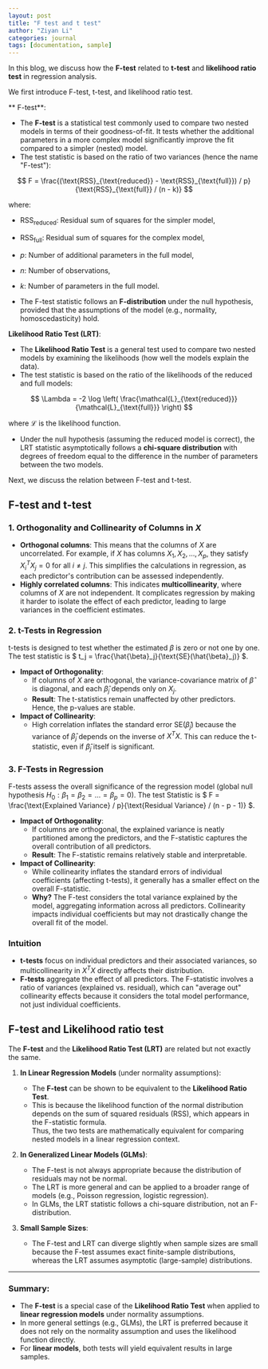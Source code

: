 ```yaml
---
layout: post
title: "F test and t test"
author: "Ziyan Li"
categories: journal
tags: [documentation, sample]
---
```

In this blog, we discuss how the **F-test** related to **t-test** and **likelihood ratio test** in regression analysis.

We first introduce F-test, t-test, and likelihood ratio test.

** F-test**:
- The **F-test** is a statistical test commonly used to compare two nested models in terms of their goodness-of-fit. It tests whether the additional parameters in a more complex model significantly improve the fit compared to a simpler (nested) model.
- The test statistic is based on the ratio of two variances (hence the name "F-test"):
  
$$
F = \frac{(\text{RSS}_{\text{reduced}} - \text{RSS}_{\text{full}}) / p}{\text{RSS}_{\text{full}} / (n - k)}
$$

  where:
  - $\text{RSS}_{\text{reduced}}$: Residual sum of squares for the simpler model,
  - $\text{RSS}_{\text{full}}$: Residual sum of squares for the complex model,
  - $p$: Number of additional parameters in the full model,
  - $n$: Number of observations,
  - $k$: Number of parameters in the full model.

- The F-test statistic follows an **F-distribution** under the null hypothesis, provided that the assumptions of the model (e.g., normality, homoscedasticity) hold.


**Likelihood Ratio Test (LRT)**:
- The **Likelihood Ratio Test** is a general test used to compare two nested models by examining the likelihoods (how well the models explain the data).
- The test statistic is based on the ratio of the likelihoods of the reduced and full models:
  
$$
\Lambda = -2 \log \left( \frac{\mathcal{L}_{\text{reduced}}}{\mathcal{L}_{\text{full}}} \right)
$$

where $\mathcal{L}$ is the likelihood function.
- Under the null hypothesis (assuming the reduced model is correct), the LRT statistic asymptotically follows a **chi-square distribution** with degrees of freedom equal to the difference in the number of parameters between the two models.



Next, we discuss the relation between F-test and t-test.

## F-test and t-test
### **1. Orthogonality and Collinearity of Columns in $X$**

- **Orthogonal columns**: This means that the columns of $X$ are uncorrelated. For example, if $X$ has columns $X_1, X_2, \ldots, X_p$, they satisfy $X_i^T X_j = 0$ for all $i \neq j$. This simplifies the calculations in regression, as each predictor's contribution can be assessed independently.
- **Highly correlated columns**: This indicates **multicollinearity**, where columns of $X$ are not independent. It complicates regression by making it harder to isolate the effect of each predictor, leading to large variances in the coefficient estimates.


### **2. t-Tests in Regression**

t-tests is designed to test whether the estimated $\beta$ is zero or not one by one. The test statistic is $ t_j = \frac{\hat{\beta}_j}{\text{SE}(\hat{\beta}_j)} $. 

- **Impact of Orthogonality**: 
  - If columns of $X$ are orthogonal, the variance-covariance matrix of $\hat{\beta}$ is diagonal, and each $\hat{\beta}_j$ depends only on $X_j$.
  - **Result**: The t-statistics remain unaffected by other predictors. Hence, the p-values are stable.
- **Impact of Collinearity**:
  - High correlation inflates the standard error $\text{SE}(\hat{\beta}_j)$ because the variance of $\hat{\beta}_j$ depends on the inverse of $X^T X$. This can reduce the t-statistic, even if $\hat{\beta}_j$ itself is significant.
  

### **3. F-Tests in Regression**

F-tests assess the overall significance of the regression model (global null hypothesis $H_0: \beta_1 = \beta_2 = \ldots = \beta_p = 0$). The test Statistic is $ F = \frac{\text{Explained Variance} / p}{\text{Residual Variance} / (n - p - 1)} $.

- **Impact of Orthogonality**:
  - If columns are orthogonal, the explained variance is neatly partitioned among the predictors, and the F-statistic captures the overall contribution of all predictors.
  - **Result**: The F-statistic remains relatively stable and interpretable.
- **Impact of Collinearity**:
  - While collinearity inflates the standard errors of individual coefficients (affecting t-tests), it generally has a smaller effect on the overall F-statistic.
  - **Why?** The F-test considers the total variance explained by the model, aggregating information across all predictors. Collinearity impacts individual coefficients but may not drastically change the overall fit of the model.
 
### **Intuition**

- **t-tests** focus on individual predictors and their associated variances, so multicollinearity in $X^T X$ directly affects their distribution.
- **F-tests** aggregate the effect of all predictors. The F-statistic involves a ratio of variances (explained vs. residual), which can "average out" collinearity effects because it considers the total model performance, not just individual coefficients.

## F-test and Likelihood ratio test
The **F-test** and the **Likelihood Ratio Test (LRT)** are related but not exactly the same. 

1. **In Linear Regression Models** (under normality assumptions):  
   - The **F-test** can be shown to be equivalent to the **Likelihood Ratio Test**.
   - This is because the likelihood function of the normal distribution depends on the sum of squared residuals (RSS), which appears in the F-statistic formula.  
   Thus, the two tests are mathematically equivalent for comparing nested models in a linear regression context.

2. **In Generalized Linear Models (GLMs)**:  
   - The F-test is not always appropriate because the distribution of residuals may not be normal.  
   - The LRT is more general and can be applied to a broader range of models (e.g., Poisson regression, logistic regression).  
   - In GLMs, the LRT statistic follows a chi-square distribution, not an F-distribution.

3. **Small Sample Sizes**:  
   - The F-test and LRT can diverge slightly when sample sizes are small because the F-test assumes exact finite-sample distributions, whereas the LRT assumes asymptotic (large-sample) distributions.

---

### **Summary**:
- The **F-test** is a special case of the **Likelihood Ratio Test** when applied to **linear regression models** under normality assumptions.
- In more general settings (e.g., GLMs), the LRT is preferred because it does not rely on the normality assumption and uses the likelihood function directly.
- For **linear models**, both tests will yield equivalent results in large samples.

